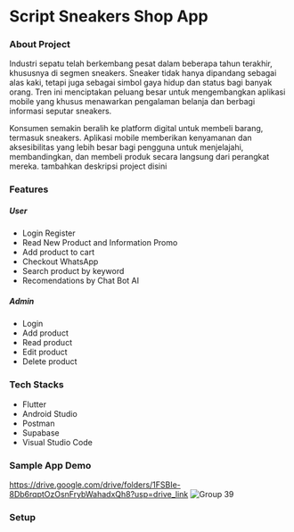 # Script Sneakers Shop App
### About Project
Industri sepatu telah berkembang pesat dalam beberapa tahun terakhir, khususnya di segmen sneakers. Sneaker tidak hanya dipandang sebagai alas kaki, tetapi juga sebagai simbol gaya hidup dan status bagi banyak orang. Tren ini menciptakan peluang besar untuk mengembangkan aplikasi mobile yang khusus menawarkan pengalaman belanja dan berbagi informasi seputar sneakers.

Konsumen semakin beralih ke platform digital untuk membeli barang, termasuk sneakers. Aplikasi mobile memberikan kenyamanan dan aksesibilitas yang lebih besar bagi pengguna untuk menjelajahi, membandingkan, dan membeli produk secara langsung dari perangkat mereka.
tambahkan deskripsi project disini

### Features


##### User
- Login Register 
- Read New Product and Information Promo
- Add product to cart
- Checkout WhatsApp
- Search product by keyword 
- Recomendations by Chat Bot AI

##### Admin
- Login
- Add product
- Read product
- Edit product
- Delete product

### Tech Stacks
- Flutter
- Android Studio
- Postman
- Supabase 
- Visual Studio Code


### Sample App Demo
https://drive.google.com/drive/folders/1FSBIe-8Db6rqptOzOsnFrybWahadxQh8?usp=drive_link
![Group 39](https://github.com/serdadu78/mini_project_sneakers_shop_app/assets/145460055/6e1edfe6-bf7c-414a-9544-bce4818a92c9)


### Setup
